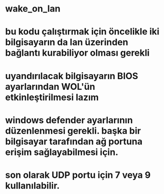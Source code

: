 # wake_on_lan
# bu kodu çalıştırmak için öncelikle iki bilgisayarın da lan üzerinden bağlantı kurabiliyor olması gerekli
# uyandırılacak bilgisayarın BIOS ayarlarından WOL'ün etkinleştirilmesi lazım 
# windows defender ayarlarının düzenlenmesi gerekli. başka bir bilgisayar tarafından ağ portuna erişim sağlayabilmesi için.
# son olarak UDP portu için 7 veya 9 kullanılabilir.
